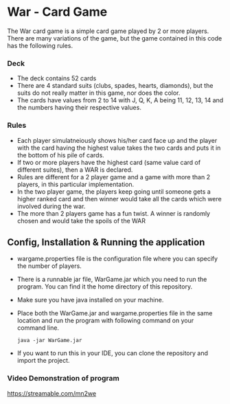 # War - Card Game

The War card game is a simple card game played by 2 or more players. There are many variations of the game, but the game contained in this code has the following rules. 

### Deck

* The deck contains 52 cards
* There are 4 standard suits (clubs, spades, hearts, diamonds), but the suits do not really matter in this game, nor does the color. 
* The cards have values from 2 to 14 with J, Q, K, A being 11, 12, 13, 14 and the numbers having their respective values.

### Rules

* Each player simulatneiously shows his/her card face up and the player with the card having the highest value takes the two cards and puts it in the bottom of his pile of cards.
* If two or more players have the highest card (same value card of different suites), then a WAR is declared. 
* Rules are different for a 2 player game and a game with more than 2 players, in this particular implementation.
* In the two player game, the players keep going until someone gets a higher ranked card and then winner would take all the cards which were involved during the war.
* The more than 2 players game has a fun twist. A winner is randomly chosen and would take the spoils of the WAR


## Config, Installation & Running the application

* wargame.properties file is the configuration file where you can specify the number of players. 
* There is a runnable jar file, WarGame.jar which you need to run the program. You can find it the home directory of this repository. 
* Make sure you have java installed on your machine. 
* Place both the WarGame.jar and wargame.properties file in the same location and run the program with following command on your command line. 

  ```java -jar WarGame.jar```
  
* If you want to run this in your IDE, you can clone the repository and import the project. 


### Video Demonstration of program

https://streamable.com/mn2we




